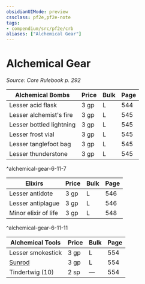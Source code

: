 ```yaml
---
obsidianUIMode: preview
cssclass: pf2e,pf2e-note
tags:
- compendium/src/pf2e/crb
aliases: ["Alchemical Gear"]
---
```

# Alchemical Gear  
*Source: Core Rulebook p. 292*  

| Alchemical Bombs | Price | Bulk | Page |
|------------------|-------|------|------|
| Lesser acid flask | 3 gp | L | 544 |
| Lesser alchemist's fire | 3 gp | L | 545 |
| Lesser bottled lightning | 3 gp | L | 545 |
| Lesser frost vial | 3 gp | L | 545 |
| Lesser tanglefoot bag | 3 gp | L | 545 |
| Lesser thunderstone | 3 gp | L | 545 |
^alchemical-gear-6-11-7

| Elixirs | Price | Bulk | Page |
|---------|-------|------|------|
| Lesser antidote | 3 gp | L | 546 |
| Lesser antiplague | 3 gp | L | 546 |
| Minor elixir of life | 3 gp | L | 548 |
^alchemical-gear-6-11-11

| Alchemical Tools | Price | Bulk | Page |
|------------------|-------|------|------|
| Lesser smokestick | 3 gp | L | 554 |
| [Sunrod](/compendium/equipment/items/sunrod.md) | 3 gp | L | 554 |
| Tindertwig (10) | 2 sp | — | 554 |